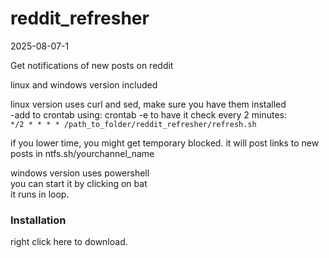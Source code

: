# reddit_refresher

2025-08-07-1

Get notifications of new posts on reddit

linux and windows version included

linux version uses curl and sed, make sure you have them installed  
-add to crontab using: crontab -e
to have it check every 2 minutes:  
` */2 * * * * /path_to_folder/reddit_refresher/refresh.sh `

if you lower time, you might get temporary blocked.
it will post links to new posts in ntfs.sh/yourchannel_name


windows version uses powershell  
you can start it by clicking on bat  
it runs in loop.

### Installation

right click here to download.
